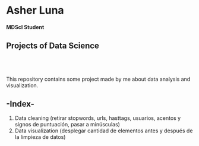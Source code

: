 # Asher Luna
#### MDScI Student


## Projects of Data Science
<br>
<br>
<br>
This repository contains some project made by me about data analysis and visualization.

## -Index-
1. Data cleaning (retirar stopwords, urls, hasttags, usuarios, acentos y signos de puntuación, pasar a minúsculas)
2. Data visualization (desplegar cantidad de elementos antes y después de la limpieza de datos)
